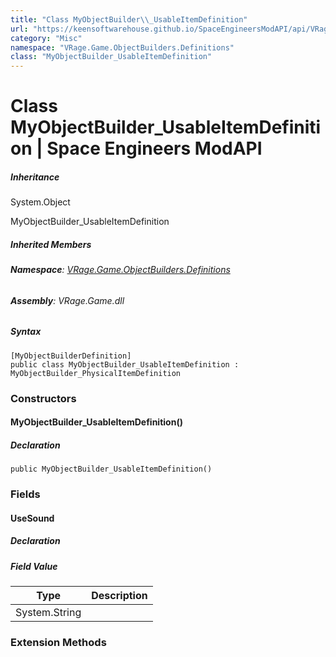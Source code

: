 ```yaml
---
title: "Class MyObjectBuilder\\_UsableItemDefinition"
url: "https://keensoftwarehouse.github.io/SpaceEngineersModAPI/api/VRage.Game.ObjectBuilders.Definitions.MyObjectBuilder_UsableItemDefinition.html"
category: "Misc"
namespace: "VRage.Game.ObjectBuilders.Definitions"
class: "MyObjectBuilder_UsableItemDefinition"
---
```


# Class MyObjectBuilder\_UsableItemDefinition | Space Engineers ModAPI

##### Inheritance

System.Object

MyObjectBuilder\_UsableItemDefinition

##### Inherited Members

###### **Namespace**: [VRage.Game.ObjectBuilders.Definitions](https://keensoftwarehouse.github.io/SpaceEngineersModAPI/api/VRage.Game.ObjectBuilders.Definitions.html)

###### **Assembly**: VRage.Game.dll

##### Syntax

```
[MyObjectBuilderDefinition]
public class MyObjectBuilder_UsableItemDefinition : MyObjectBuilder_PhysicalItemDefinition
```

### Constructors

#### MyObjectBuilder\_UsableItemDefinition()

##### Declaration

```
public MyObjectBuilder_UsableItemDefinition()
```

### Fields

#### UseSound

##### Declaration

##### Field Value

| Type | Description |
| --- | --- |
| System.String |     |

### Extension Methods